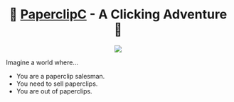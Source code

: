 <h1 align="center">📎 <a href="https://paperclipc.github.io">PaperclipC</a> - A Clicking Adventure 📎</h1>
<p align="center">
  <img src="https://static.independent.co.uk/s3fs-public/thumbnails/image/2016/11/21/16/paperclip-istock.jpg?width=300">
</p>

Imagine a world where...
- You are a paperclip salesman.
- You need to sell paperclips.
- You are out of paperclips.
